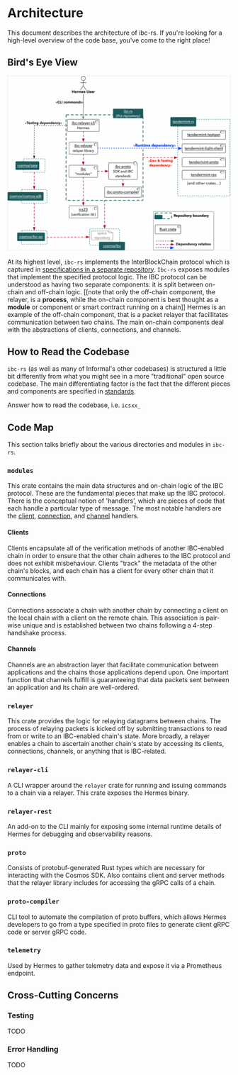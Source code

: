 # Architecture

This document describes the architecture of ibc-rs. If you're looking for a high-level overview of the code base, you've come to the right place!

## Bird's Eye View

![](docs/architecture/assets/repo-context.png)

At its highest level, `ibc-rs` implements the InterBlockChain protocol which is captured in [specifications in a separate repository](ibc-specs). `Ibc-rs` exposes modules that implement the specified protocol logic. The IBC protocol can be understood as having two separate components: it is split between on-chain and off-chain logic. [[note that only the off-chain component, the relayer, is a **process**, while the on-chain component is best thought as a **module** or component or smart contract running on a chain]] Hermes is an example of the off-chain component, that is a packet relayer that facillitates communication between two chains. The main on-chain components deal with the abstractions of clients, connections, and channels. 

## How to Read the Codebase

`ibc-rs` (as well as many of Informal's other codebases) is structured a little bit differently from what you might see in a more "traditional" open source codebase. The main differentiating factor is the fact that the different pieces and components are specified in [standards](ibc-standards).

Answer how to read the codebase, i.e. `icsxx_`

## Code Map 

This section talks briefly about the various directories and modules in `ibc-rs`. 

### `modules`

This crate contains the main data structures and on-chain logic of the IBC protocol. These are the fundamental pieces that make up the IBC protocol. There is the conceptual notion of 'handlers', which are pieces of code that each handle a particular type of message. The most notable handlers are the [client](ibc-client), [connection](ibc-connection), and [channel](ibc-channel) handlers.  

#### Clients

Clients encapsulate all of the verification methods of another IBC-enabled chain in order to ensure that the other chain adheres to the IBC protocol and does not exhibit misbehaviour. Clients "track" the metadata of the other chain's blocks, and each chain has a client for every other chain that it communicates with. 

#### Connections

Connections associate a chain with another chain by connecting a client on the local chain with a client on the remote chain. This association is pair-wise unique and is established between two chains following a 4-step handshake process. 

#### Channels

Channels are an abstraction layer that facilitate communication between applications and the chains those applications depend upon. One important function that channels fulfill is guaranteeing that data packets sent between an application and its chain are well-ordered. 

### `relayer`

This crate provides the logic for relaying datagrams between chains. The process of relaying packets is kicked off by submitting transactions to read from or write to an IBC-enabled chain's state. More broadly, a relayer enables a chain to ascertain another chain's state by accessing its clients, connections, channels, or anything that is IBC-related.

### `relayer-cli`

A CLI wrapper around the `relayer` crate for running and issuing commands to a chain via a relayer. This crate exposes the Hermes binary. 

### `relayer-rest`

An add-on to the CLI mainly for exposing some internal runtime details of Hermes for debugging and observability reasons. 

### `proto`

Consists of protobuf-generated Rust types which are necessary for interacting with the Cosmos SDK. Also contains client and server methods that the relayer library includes for accessing the gRPC calls of a chain.

### `proto-compiler`

CLI tool to automate the compilation of proto buffers, which allows Hermes developers to go from a type specified in proto files to generate client gRPC code or server gRPC code.

### `telemetry`

Used by Hermes to gather telemetry data and expose it via a Prometheus endpoint.

## Cross-Cutting Concerns

### Testing

TODO

### Error Handling 

TODO 

[ibc-specs]: https://github.com/cosmos/ibc#interchain-standards
[ibc-standards]: https://github.com/cosmos/ibc#standardisation
[ibc-client]: https://github.com/informalsystems/ibc-rs/tree/master/modules/src/ics02_client
[ibc-connection]: https://github.com/informalsystems/ibc-rs/tree/master/modules/src/ics03_connection
[ibc-channel]: https://github.com/informalsystems/ibc-rs/tree/master/modules/src/ics04_channel

